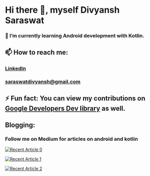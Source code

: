 # Hi there 👋, myself Divyansh Saraswat

### 🌱 I’m currently learning Android development with Kotlin.

## 📫 How to reach me: 

### [LinkedIn](www.linkedin.com/in/divyansh-saraswat-03a805216)

### saraswatdivyansh@gmail.com

## ⚡ Fun fact: You can view my contributions on [Google Developers Dev library](https://devlibrary.withgoogle.com/authors/saraswatdivyansh) as well.


## Blogging:
### Follow me on Medium for articles on android and kotlin

<a target="_blank" href="https://github-readme-medium-recent-article.vercel.app/medium/@saraswatdivyansh/0"><img src="https://github-readme-medium-recent-article.vercel.app/medium/@saraswatdivyansh/0" alt="Recent Article 0">

<a target="_blank" href="https://github-readme-medium-recent-article.vercel.app/medium/@saraswatdivyansh/1"><img src="https://github-readme-medium-recent-article.vercel.app/medium/@saraswatdivyansh/1" alt="Recent Article 1">

<a target="_blank" href="https://github-readme-medium-recent-article.vercel.app/medium/@saraswatdivyansh/2"><img src="https://github-readme-medium-recent-article.vercel.app/medium/@saraswatdivyansh/2" alt="Recent Article 2">
